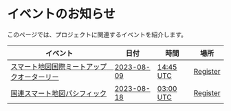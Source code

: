 # イベントのお知らせ

このページでは、プロジェクトに関連するイベントを紹介します。

| イベント | 日付 |時間| 場所 |
| --- | --- | --- |---|
[スマート地図国際ミートアップ　クオーターリー](./2023-08-09.md) | [2023-08-09](./2023-08-09.md) | [14:45 UTC](https://www.timeanddate.com/worldclock/fixedtime.html?msg=UN+Smart+Maps+Quarterly+Meetup&iso=20230809T1445&p1=1440&ah=1) | [Register](https://us02web.zoom.us/j/82862812293?pwd=VGpOYXFoZUVEMHFzVWVaQjNWWjNtUT09)
[国連スマート地図パシフィック](./2023-08-18.md)| [2023-08-18](./2023-08-18.md) | [03:00 UTC](https://www.timeanddate.com/worldclock/fixedtime.html?msg=UN+Smart+Maps+Pacific&iso=20230818T03&p1=1440&ah=1) | [Register](https://ucla.zoom.us/meeting/register/tJcoc-mvrTovG920aIcgb-64RaKdVWKTb1Ik)